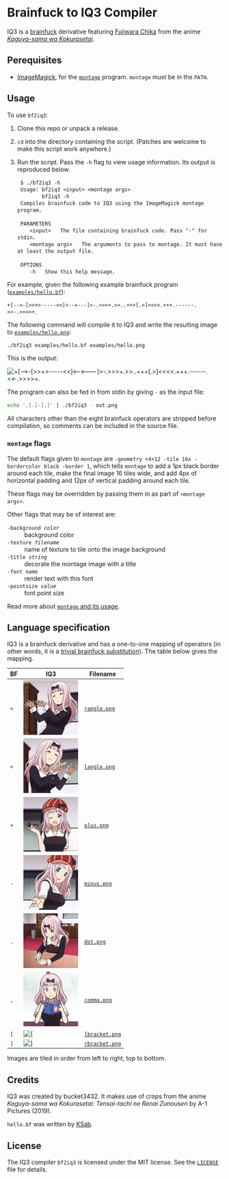 # Brainfuck to IQ3 Compiler

IQ3 is a [brainfuck][] derivative featuring [Fujiwara Chika][] from the anime [_Kaguya-sama wa Kokurasetai_][Kaguya-sama].

[Brainfuck]: https://esolangs.org/wiki/Brainfuck
[Fujiwara Chika]: https://myanimelist.net/character/140810/Chika_Fujiwara
[Kaguya-sama]: https://myanimelist.net/anime/37999/Kaguya-sama_wa_Kokurasetai__Tensai-tachi_no_Renai_Zunousen

## Perequisites

* [ImageMagick][ImageMagick], for the [`montage`][montage] program.
  `montage` must be in the `PATH`.

[ImageMagick]: https://imagemagick.org/
[montage]: https://imagemagick.org/script/montage.php

## Usage

To use `bf2iq3`:

1. Clone this repo or unpack a release.
2. `cd` into the directory containing the script. (Patches are welcome to make this script work anywhere.)
3. Run the script. Pass the `-h` flag to view usage information.
   Its output is reproduced below.

        $ ./bf2iq3 -h
        Usage: bf2iq3 <input> <montage args>
               bf2iq3 -h
        Compiles brainfuck code to IQ3 using the ImageMagick montage program.
        
        PARAMETERS
           <input>	 The file containing brainfuck code. Pass "-" for stdin.
           <montage args>	The arguments to pass to montage. It must have at least the output file.
        
        OPTIONS
           -h	Show this help message.

For example, given the following example brainfuck program ([`examples/hello.bf`][hello.bf]):

```brainfuck
+[-->-[>>+>-----<<]<--<---]>-.>>>+.>>..+++[.>]<<<<.+++.------.<<-.>>>>+.
```

The following command will compile it to IQ3 and write the resulting image to [`examples/hello.png`][hello.png]:

```sh
./bf2iq3 examples/hello.bf examples/hello.png
```

This is the output:

![+[-->-[>>+>-----<<]<--<---]>-.>>>+.>>..+++[.>]<<<<.+++.------.<<-.>>>>+.](./examples/hello.png)

[hello.bf]: ./examples/hello.bf
[hello.png]: ./examples/hello.png

The program can also be fed in from stdin by giving `-` as the input file:

```sh
echo ',[.[-],]' | ./bf2iq3 - out.png
```

All characters other than the eight brainfuck operators are stripped before compilation,
so comments can be included in the source file.

### `montage` flags

The default flags given to `montage` are `-geometry +4+12 -tile 16x -bordercolor black -border 1`,
which tells `montage` to add a 1px black border around each tile, make the final image 16 tiles wide,
and add 4px of horizontal padding and 12px of vertical padding around each tile.

These flags may be overridden by passing them in as part of `<montage args>`.

Other flags that may be of interest are:

<dl>
  <dt><code>-background <i>color</i></code></dt> <dd>background color</dd>
  <dt><code>-texture <i>filename</i></code></dt> <dd>name of texture to tile onto the image background</dd>
  <dt><code>-title <i>string</i></code></dt> <dd>decorate the montage image with a title</dd>
  <dt><code>-font <i>name</i></code></dt> <dd>render text with this font</dd>
  <dt><code>-pointsize <i>value</i></code></dt> <dd>font point size</dd>
</dl>

Read more about [`montage` and its usage][montage-usage].

[montage-usage]: https://www.imagemagick.org/Usage/montage/

## Language specification

IQ3 is a brainfuck derivative and has a one-to-one mapping of operators
(in other words, it is a [trivial brainfuck substitution][]).
The table below gives the mapping.

| BF   | IQ3                             | Filename                                   |
|------|---------------------------------|--------------------------------------------|
| `>`  | ![\>](./operators/rangle.png)   | [`rangle.png`](./operators/rangle.png)     |
| `<`  | ![\<](./operators/langle.png)   | [`langle.png`](./operators/langle.png)     |
| `+`  | ![\+](./operators/plus.png)     | [`plus.png`](./operators/plus.png)         |
| `-`  | ![\-](./operators/minus.png)    | [`minus.png`](./operators/minus.png)       |
| `.`  | ![\.](./operators/dot.png)      | [`dot.png`](./operators/dot.png)           |
| `,`  | ![\,](./operators/comma.png)    | [`comma.png`](./operators/comma.png)       |
| `[`  | ![\[](./operators/lbracket.png) | [`lbracket.png`](./operators/lbracket.png) |
| `]`  | ![\]](./operators/rbracket.png) | [`rbracket.png`](./operators/rbracket.png) |

[trivial brainfuck substitution]: https://esolangs.org/wiki/TrivialBrainfuckSubstitution

Images are tiled in order from left to right, top to bottom.

## Credits

IQ3 was created by bucket3432.
It makes use of crops from the anime _Kaguya-sama wa Kokurasetai: Tensai-tachi no Renai Zunousen_ by A-1 Pictures (2019).

`hello.bf` was written by [KSab](https://codegolf.stackexchange.com/a/163590).

## License

The IQ3 compiler `bf2iq3` is licensed under the MIT license. See the [`LICENSE`][LICENSE] file for details.

[LICENSE]: ./LICENSE
